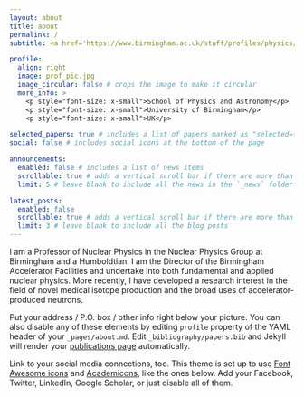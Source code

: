 ```yaml
---
layout: about
title: about
permalink: /
subtitle: <a href='https://www.birmingham.ac.uk/staff/profiles/physics/wheldon-carl'>School of Physics and Astronomy, University of Birmingham</a>

profile:
  align: right
  image: prof_pic.jpg
  image_circular: false # crops the image to make it circular
  more_info: >
    <p style="font-size: x-small">School of Physics and Astronomy</p>
    <p style="font-size: x-small">University of Birmingham</p>
    <p style="font-size: x-small">UK</p>

selected_papers: true # includes a list of papers marked as "selected={true}"
social: false # includes social icons at the bottom of the page

announcements:
  enabled: false # includes a list of news items
  scrollable: true # adds a vertical scroll bar if there are more than 3 news items
  limit: 5 # leave blank to include all the news in the `_news` folder

latest_posts:
  enabled: false
  scrollable: true # adds a vertical scroll bar if there are more than 3 new posts items
  limit: 3 # leave blank to include all the blog posts
---
```


I am a Professor of Nuclear Physics in the Nuclear Physics Group at Birmingham and a Humboldtian. I am the Director of the Birmingham Accelerator Facilities and undertake into both fundamental and applied nuclear physics. More recently, I have developed a research interest in the field of novel medical isotope production and the broad uses of accelerator-produced neutrons.

Put your address / P.O. box / other info right below your picture. You can also disable any of these elements by editing `profile` property of the YAML header of your `_pages/about.md`. Edit `_bibliography/papers.bib` and Jekyll will render your [publications page](/al-folio/publications/) automatically.

Link to your social media connections, too. This theme is set up to use [Font Awesome icons](https://fontawesome.com/) and [Academicons](https://jpswalsh.github.io/academicons/), like the ones below. Add your Facebook, Twitter, LinkedIn, Google Scholar, or just disable all of them.

